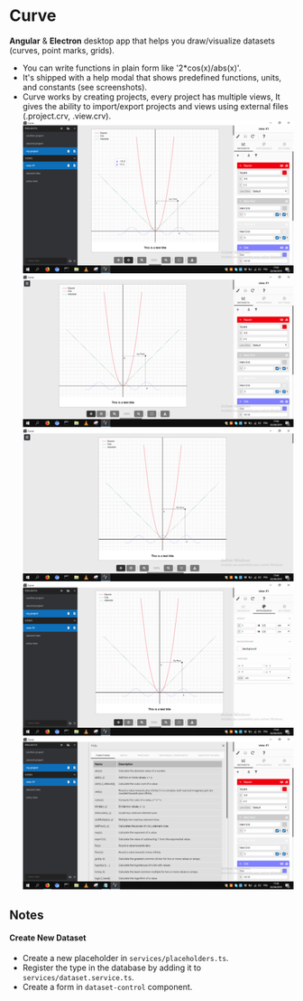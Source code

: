 # Curve
**Angular** & **Electron** desktop app that helps you draw/visualize datasets (curves, point marks, grids).
* You can write functions in plain form like '2*cos(x)/abs(x)'.
* It's shipped with a help modal that shows predefined functions, units, and constants (see screenshots).
* Curve works by creating projects, every project has multiple views, It gives the ability to import/export projects and views using external files (.project.crv, .view.crv).
![Curve](screenshots/01.png)
![Curve](screenshots/02.png)
![Curve](screenshots/03.png)
![Curve](screenshots/04.png)
![Curve](screenshots/05.png)

## Notes
#### Create New Dataset
- Create a new placeholder in `services/placeholders.ts`.
- Register the type in the database by adding it to `services/dataset.service.ts`. 
- Create a form in `dataset-control` component.